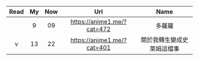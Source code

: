  | Read|My|Now|Url|Name |
 | :-:|:-:|:-:|:-:|:-: |
 |  | 9 | 09 |               https://anime1.me/?cat=472                | 多羅羅  |
 | v | 13 | 22 |               https://anime1.me/?cat=401               | 關於我轉生變成史萊姆這檔事  |

